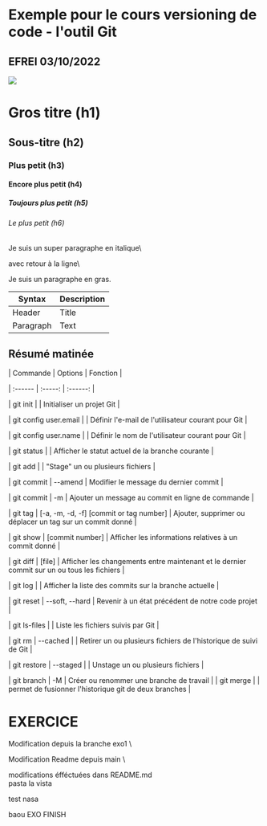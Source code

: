 # Exemple pour le cours versioning de code - l'outil Git

## EFREI 03/10/2022
<a href="https://media.istockphoto.com/photos/cheesy-pepperoni-pizza-picture-id938742222?k=20&m=938742222&s=612x612&w=0&h=X5AlEERlt4h86X7U7vlGz3bDaDDGQl4C3MuU99u2ZwQ="><img src="https://media.istockphoto.com/photos/cheesy-pepperoni-pizza-picture-id938742222?k=20&m=938742222&s=612x612&w=0&h=X5AlEERlt4h86X7U7vlGz3bDaDDGQl4C3MuU99u2ZwQ="></a>



# Gros titre (h1)

## Sous-titre (h2)

### Plus petit (h3)

#### Encore plus petit (h4)

##### Toujours plus petit (h5)

###### Le plus petit (h6)



Je suis un super paragraphe en italique\

avec retour à la ligne\

Je suis un paragraphe en gras.




| Syntax    | Description |
| --------- | ----------- |
| Header    | Title       |
| Paragraph | Text        |
## Résumé matinée



| Commande | Options | Fonction |

| :------ | :-----: | :------: |

| git init | | Initialiser un projet Git |

| git config user.email | | Définir l'e-mail de l'utilisateur courant pour Git |

| git config user.name | | Définir le nom de l'utilisateur courant pour Git |

| git status | | Afficher le statut actuel de la branche courante |

| git add | | "Stage" un ou plusieurs fichiers |

| git commit | --amend | Modifier le message du dernier commit |

| git commit | -m | Ajouter un message au commit en ligne de commande |

| git tag | [-a, -m, -d, -f] [commit or tag number] | Ajouter, supprimer ou déplacer un tag sur un commit donné |

| git show | [commit number] | Afficher les informations relatives à un commit donné |

| git diff | [file] | Afficher les changements entre maintenant et le dernier commit sur un ou tous les fichiers |

| git log | | Afficher la liste des commits sur la branche actuelle |

| git reset | --soft, --hard | Revenir à un état précédent de notre code projet |

| git ls-files | | Liste les fichiers suivis par Git |

| git rm | --cached | | Retirer un ou plusieurs fichiers de l'historique de suivi de Git |

| git restore | --staged | | Unstage un ou plusieurs fichiers |

| git branch | -M | Créer ou renommer une branche de travail |
| git merge | | permet de fusionner l'historique git de deux branches |
# EXERCICE

Modification depuis la branche exo1 \

Modification Readme depuis main \

modifications éfféctuées dans README.md \
pasta la vista

test nasa

baou
EXO FINISH
